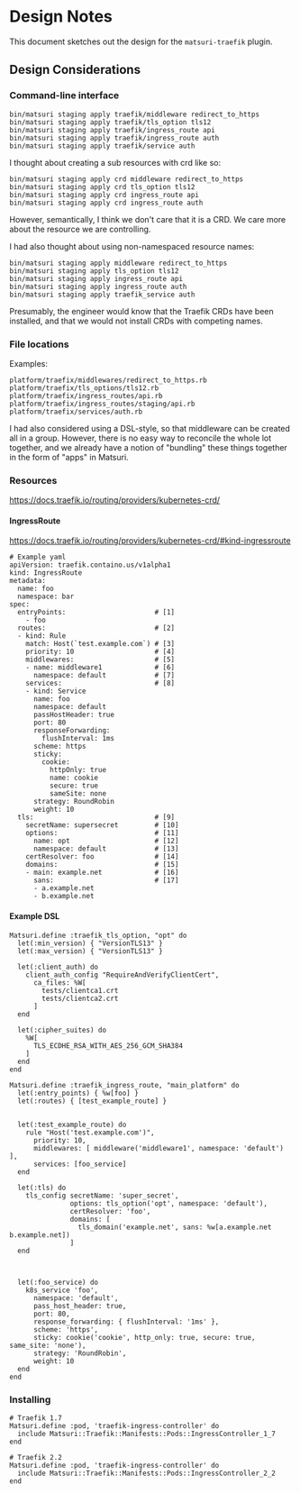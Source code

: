 # Design Notes

This document sketches out the design for the `matsuri-traefik` plugin.

## Design Considerations

### Command-line interface

```
bin/matsuri staging apply traefik/middleware redirect_to_https
bin/matsuri staging apply traefik/tls_option tls12
bin/matsuri staging apply traefik/ingress_route api
bin/matsuri staging apply traefik/ingress_route auth
bin/matsuri staging apply traefik/service auth
```

I thought about creating a sub resources with crd like so:

```
bin/matsuri staging apply crd middleware redirect_to_https
bin/matsuri staging apply crd tls_option tls12
bin/matsuri staging apply crd ingress_route api
bin/matsuri staging apply crd ingress_route auth
```

However, semantically, I think we don't care that it is a CRD. We care more
about the resource we are controlling.

I had also thought about using non-namespaced resource names:

```
bin/matsuri staging apply middleware redirect_to_https
bin/matsuri staging apply tls_option tls12
bin/matsuri staging apply ingress_route api
bin/matsuri staging apply ingress_route auth
bin/matsuri staging apply traefik_service auth
```

Presumably, the engineer would know that the Traefik CRDs have been installed, and
that we would not install CRDs with competing names.

### File locations

Examples:

```
platform/traefix/middlewares/redirect_to_https.rb
platform/traefix/tls_options/tls12.rb
platform/traefix/ingress_routes/api.rb
platform/traefix/ingress_routes/staging/api.rb
platform/traefix/services/auth.rb
```

I had also considered using a DSL-style, so that middleware can
be created all in a group. However, there is no easy way to reconcile
the whole lot together, and we already have a notion of "bundling" these
things together in the form of "apps" in Matsuri.

### Resources

https://docs.traefik.io/routing/providers/kubernetes-crd/

#### IngressRoute

https://docs.traefik.io/routing/providers/kubernetes-crd/#kind-ingressroute

```
# Example yaml
apiVersion: traefik.containo.us/v1alpha1
kind: IngressRoute
metadata:
  name: foo
  namespace: bar
spec:
  entryPoints:                      # [1]
    - foo
  routes:                           # [2]
  - kind: Rule
    match: Host(`test.example.com`) # [3]
    priority: 10                    # [4]
    middlewares:                    # [5]
    - name: middleware1             # [6]
      namespace: default            # [7]
    services:                       # [8]
    - kind: Service
      name: foo
      namespace: default
      passHostHeader: true
      port: 80
      responseForwarding:
        flushInterval: 1ms
      scheme: https
      sticky:
        cookie:
          httpOnly: true
          name: cookie
          secure: true
          sameSite: none
      strategy: RoundRobin
      weight: 10
  tls:                              # [9]
    secretName: supersecret         # [10]
    options:                        # [11]
      name: opt                     # [12]
      namespace: default            # [13]
    certResolver: foo               # [14]
    domains:                        # [15]
    - main: example.net             # [16]
      sans:                         # [17]
      - a.example.net
      - b.example.net

```

#### Example DSL

```
Matsuri.define :traefik_tls_option, "opt" do
  let(:min_version) { "VersionTLS13" }
  let(:max_version) { "VersionTLS13" }

  let(:client_auth) do
    client_auth_config "RequireAndVerifyClientCert",
      ca_files: %W[
        tests/clientca1.crt
        tests/clientca2.crt
      ]
  end

  let(:cipher_suites) do
    %W[
      TLS_ECDHE_RSA_WITH_AES_256_GCM_SHA384
    ]
  end
end
```

```
Matsuri.define :traefik_ingress_route, "main_platform" do
  let(:entry_points) { %w[foo] }
  let(:routes) { [test_example_route] }


  let(:test_example_route) do
    rule "Host('test.example.com')",
      priority: 10,
      middlewares: [ middleware('middleware1', namespace: 'default') ],
      services: [foo_service]
  end

  let(:tls) do
    tls_config secretName: 'super_secret',
               options: tls_option('opt', namespace: 'default'),
               certResolver: 'foo',
               domains: [
                 tls_domain('example.net', sans: %w[a.example.net b.example.net])
               ]
  end



  let(:foo_service) do
    k8s_service 'foo',
      namespace: 'default',
      pass_host_header: true,
      port: 80,
      response_forwarding: { flushInterval: '1ms' },
      scheme: 'https',
      sticky: cookie('cookie', http_only: true, secure: true, same_site: 'none'),
      strategy: 'RoundRobin',
      weight: 10
  end
end
```

### Installing

```
# Traefik 1.7
Matsuri.define :pod, 'traefik-ingress-controller' do
  include Matsuri::Traefik::Manifests::Pods::IngressController_1_7
end
```

```
# Traefik 2.2
Matsuri.define :pod, 'traefik-ingress-controller' do
  include Matsuri::Traefik::Manifests::Pods::IngressController_2_2
end
```

